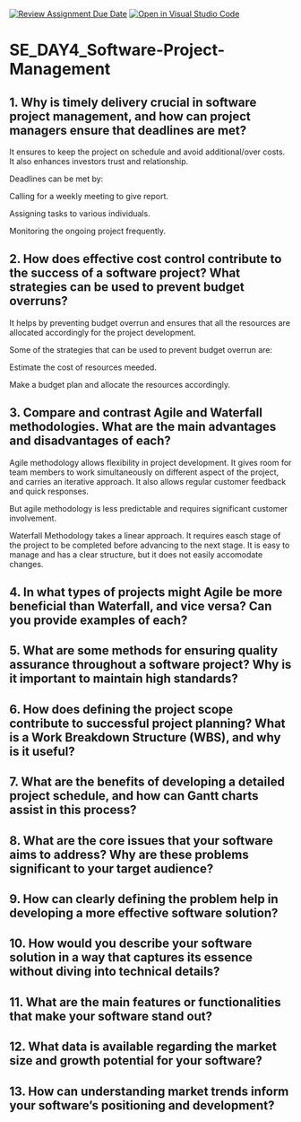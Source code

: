 [![Review Assignment Due Date](https://classroom.github.com/assets/deadline-readme-button-22041afd0340ce965d47ae6ef1cefeee28c7c493a6346c4f15d667ab976d596c.svg)](https://classroom.github.com/a/9pw6JKcu)
[![Open in Visual Studio Code](https://classroom.github.com/assets/open-in-vscode-2e0aaae1b6195c2367325f4f02e2d04e9abb55f0b24a779b69b11b9e10269abc.svg)](https://classroom.github.com/online_ide?assignment_repo_id=15760215&assignment_repo_type=AssignmentRepo)
# SE_DAY4_Software-Project-Management
## 1. Why is timely delivery crucial in software project management, and how can project managers ensure that deadlines are met?

It ensures to keep the project on schedule and avoid additional/over costs.
It also enhances investors trust and relationship.

Deadlines can be met by:

Calling for a weekly meeting to give report.

Assigning tasks to various individuals.

Monitoring the ongoing project frequently.


## 2. How does effective cost control contribute to the success of a software project? What strategies can be used to prevent budget overruns?

It helps by preventing budget overrun and ensures that all the resources are allocated accordingly for the project development.

Some of the strategies that can be used to prevent budget overrun are:

Estimate the cost of resources meeded.

Make  a budget plan and allocate the resources accordingly.


## 3. Compare and contrast Agile and Waterfall methodologies. What are the main advantages and disadvantages of each?

Agile methodology allows flexibility in project development. It gives room for team members to work simultaneously on different aspect of the project, and carries an iterative approach. It also allows regular customer feedback and quick responses. 

But agile methodology is less predictable and requires significant customer involvement.


Waterfall Methodology takes a linear approach. It requires easch stage of the project to be completed before advancing to the next stage.  It is easy to manage and has a clear structure, but it does not easily accomodate changes.

## 4. In what types of projects might Agile be more beneficial than Waterfall, and vice versa? Can you provide examples of each?
## 5. What are some methods for ensuring quality assurance throughout a software project? Why is it important to maintain high standards?
## 6. How does defining the project scope contribute to successful project planning? What is a Work Breakdown Structure (WBS), and why is it useful?
## 7. What are the benefits of developing a detailed project schedule, and how can Gantt charts assist in this process?
## 8. What are the core issues that your software aims to address? Why are these problems significant to your target audience?
## 9. How can clearly defining the problem help in developing a more effective software solution?
## 10. How would you describe your software solution in a way that captures its essence without diving into technical details?
## 11. What are the main features or functionalities that make your software stand out?
## 12. What data is available regarding the market size and growth potential for your software?
## 13. How can understanding market trends inform your software’s positioning and development?
